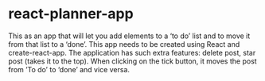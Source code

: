 # react-planner-app
This as an app that will let you add elements to a ‘to do’ list and to move it from that list to a ‘done’. This app needs to be created using React and create-react-app. 
The application has such extra features: delete post, star post (takes it to the top). When clicking on the tick button, it moves the post from ’To do’ to ‘done’ and vice versa.

